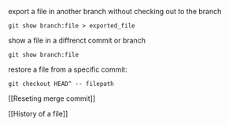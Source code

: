 export a file in another branch without checking out to the branch
```cli
git show branch:file > exported_file
```

show a file in a diffrenct commit or branch
```cli
git show branch:file
```

restore a file from a specific commit:
```cli
git checkout HEAD^ -- filepath
```

[[Reseting merge commit]] 

[[History of a file]] 